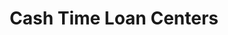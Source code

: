 ---
title: "Cash Time Loan Centers"
url: /mesa/cash-time-loan-centers-east-baseline-road/
shop: Leiher
---